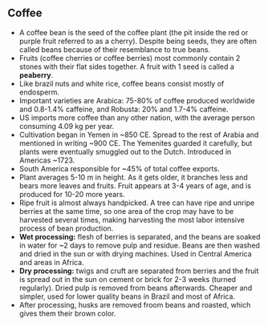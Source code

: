 Coffee
------

* A coffee bean is the seed of the coffee plant (the pit inside the red or purple fruit referred to as a cherry). Despite being seeds, they are often called beans because of their resemblance to true beans.
* Fruits (coffee cherries or coffee berries) most commonly contain 2 stones with their flat sides together. A fruit with 1 seed is called a **peaberry**.
* Like brazil nuts and white rice, coffee beans consist mostly of endosperm.
* Important varieties are Arabica: 75-80% of coffee produced worldwide and 0.8-1.4% caffeine, and Robusta: 20% and 1.7-4% caffeine.
* US imports more coffee than any other nation, with the average person consuming 4.09 kg per year.
* Cultivation began in Yemen in ~850 CE. Spread to the rest of Arabia and mentioned in writing ~900 CE. The Yemenites guarded it carefully, but plants were eventually smuggled out to the Dutch. Introduced in Americas ~1723.
* South America responsible for ~45% of total coffee exports.
* Plant averages 5-10 m in height. As it gets older, it branches less and bears more leaves and fruits. Fruit appears at 3-4 years of age, and is produced for 10-20 more years.
* Ripe fruit is almost always handpicked. A tree can have ripe and unripe berries at the same time, so one area of the crop may have to be harvested several times, making harvesting the most labor intensive process of bean production.
* **Wet processing:** flesh of berries is separated, and the beans are soaked in water for ~2 days to remove pulp and residue. Beans are then washed and dried in the sun or with drying machines. Used in Central America and areas in Africa.
* **Dry processing:** twigs and cruft are separated from berries and the fruit is spread out in the sun on cement or brick for 2-3 weeks (turned regularly). Dried pulp is removed from beans afterwards. Cheaper and simpler, used for lower quality beans in Brazil and most of Africa.
* After processing, husks are removed froom beans and roasted, which gives them their brown color.
